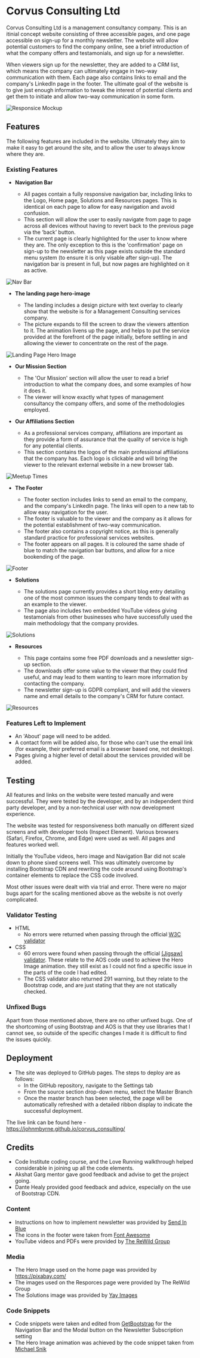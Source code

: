 # Corvus Consulting Ltd

Corvus Consulting Ltd is a management consultancy company. This is an itinial concept website consisting of three accessible pages, and one page accessible on sign-up for a monthly newsletter. The website will allow potential customers to find the company online, see a brief introduction of what the company offers and testamonials, and sign up for a newsletter.

When viewers sign up for the newsletter, they are added to a CRM list, which means the company can ultimately engage in two-way communication with them.  Each page also contains links to email and the company's LinkedIn page in the footer.  The ultimate goal of the website is to give just enough information to tweak the interest of potential clients and get them to initiate and allow two-way communication in some form. 

![Responsice Mockup](assets/media/mockup.png)

## Features 

The following features are included in the website.  Ultimately they aim to make it easy to get around the site, and to allow the user to always know where they are.

### Existing Features

- __Navigation Bar__

  - All pages contain a fully responsive navigation bar, including links to the Logo, Home page, Solutions and Resources pages. This is identical on each page to allow for easy navigation and avoid confusion.
  - This section will allow the user to easily navigate from page to page across all devices without having to revert back to the previous page via the ‘back’ button. 
  - The current page is clearly highlighted for the user to know where they are. The only exception to this is the 'confirmation' page on sign-up to the newsletter as this page exists outside the standard menu system (to ensure it is only visable after sign-up).  The navigation bar is present in full, but now pages are highlighted on it as active.

![Nav Bar](assets/media/navbar.png)

- __The landing page hero-image__

  - The landing includes a design picture with text overlay to clearly show that the website is for a Management Consulting services company. 
  - The picture expands to fill the screen to draw the viewers attention to it. The animation livens up the page, and helps to put the service provided at the forefront of the page initially, before settling in and allowing the viewer to concentrate on the rest of the page.

![Landing Page Hero Image](assets/media/hero_image.jpg)

- __Our Mission Section__

  - The 'Our Mission' section will allow the user to read a brief introduction to what the company does, and some examples of how it does it. 
  - The viewer will know exactly what types of management consultancy the company offers, and some of the methodologies employed.

- __Our Affiliations Section__

  - As a professional services company, affiliations are important as they provide a form of assurance that the quality of service is high for any potential clients. 
  - This section contains the logos of the main professional affiliations that the company has.  Each logo is clickable and will bring the viewer to the relevant external website in a new browser tab. 

![Meetup Times](assets/media/affiliations.png)

- __The Footer__ 

  - The footer section includes links to send an email to the company, and the company's LinkedIn page. The links will open to a new tab to allow easy navigation for the user. 
  - The footer is valuable to the viewer and the company as it allows for the potential establishment of two-way communication.
  - The footer also contains a copyright notice, as this is generally standard practice for professional services websites.
  - The footer appears on all pages. It is coloured the same shade of blue to match the navigation bar buttons, and allow for a nice bookending of the page.

![Footer](assets/media/footer.png)

- __Solutions__

  - The solutions page currently provides a short blog entry detailing one of the most common issues the company tends to deal with as an example to the viewer. 
  - The page also includes two embedded YouTube videos giving testamonials from other businesses who have successfully used the main methodology that the company provides. 

![Solutions](assets/media/solutions.png)

- __Resources__

  - This page contains some free PDF downloads and a newsletter sign-up section.
  - The downloads offer some value to the viewer that they could find useful, and may lead to them wanting to learn more information by contacting the company.
  - The newsletter sign-up is GDPR compliant, and will add the viewers name and email details to the company's CRM for future contact. 

![Resources](assets/media/resources.png)

### Features Left to Implement

- An 'About' page will need to be added.
- A contact form will be added also, for those who can't use the email link (for example, their preferred email is a browser based one, not desktop).
- Pages giving a higher level of detail about the services provided will be added.

## Testing 

All features and links on the website were tested manually and were successful. They were tested by the developer, and by an independent third party developer, and by a non-technical user with now development experience.

The website was tested for responsiveness both manually on different sized screens and with developer tools (Inspect Element). Various browsers (Safari, Firefox, Chrome, and Edge) were used as well.  All pages and features worked well.

Initially the YouTube videos, hero image and Navigation Bar did not scale down to phone sixed screens well. This was ultimately overcome by installing Bootstrap CDN and rewriting the code around using Bootstrap's container elements to replace the CSS code involved.

Most other issues were dealt with via trial and error.  There were no major bugs apart for the scaling mentioned above as the website is not overly complicated.

### Validator Testing 

- HTML
  - No errors were returned when passing through the official [W3C validator](https://validator.w3.org/nu/?doc=https%3A%2F%2Fjohnmbyrne.github.io%2Fcorvus_consulting%2F)
- CSS
  - 60 errors were found when passing through the official [(Jigsaw) validator](https://jigsaw.w3.org/css-validator/validator?uri=https%3A%2F%2Fjohnmbyrne.github.io%2Fcorvus_consulting%2F&profile=css3svg&usermedium=all&warning=1&vextwarning=&lang=en#css). These relate to the AOS code used to achieve the Hero Image animation. they still exist as I could not find a specific issue in the parts of the code I had edited.
  - The CSS validator also returned 291 warning, but they relate to the Bootstrap code, and are just stating that they are not statically checked.

### Unfixed Bugs

Apart from those mentioned above, there are no other unfixed bugs. One of the shortcoming of using Bootstrap and AOS is that they use libraries that I cannot see, so outside of the specific changes I made it is difficult to find the issues quickly. 

## Deployment

- The site was deployed to GitHub pages. The steps to deploy are as follows: 
  - In the GitHub repository, navigate to the Settings tab 
  - From the source section drop-down menu, select the Master Branch
  - Once the master branch has been selected, the page will be automatically refreshed with a detailed ribbon display to indicate the successful deployment. 

The live link can be found here - https://johnmbyrne.github.io/corvus_consulting/ 

## Credits 

- Code Institute coding course, and the Love Running walkthrough helped considerable in joining up all the code elements.
- Akshat Garg mentor gave good feedback and advise to get the project going.
- Dante Healy provided good feedback and advice, especially on the use of Bootstrap CDN.

### Content 

- Instructions on how to implement newsletter was provided by [Send In Blue](https://www.sendinblue.com/)
- The icons in the footer were taken from [Font Awesome](https://fontawesome.com/)
- YouTube videos and PDFs were provided by [The ReWild Group](https://www.rewildgroup.com/)

### Media

- The Hero Image used on the home page was provided by https://pixabay.com/
- The images used on the Resporces page were provided by The ReWild Group
- The Solutions image was provided by [Yay Images](https://yayimages.com/)

### Code Snippets

- Code snippets were taken and edited from [GetBootstrap](https://getbootstrap.com/) for the Navigation Bar and the Modal button on the Newsletter Subscription setting
- The Hero Image animation was achieved by the code snippet taken from [Michael Snik](https://michalsnik.github.io/aos/)

